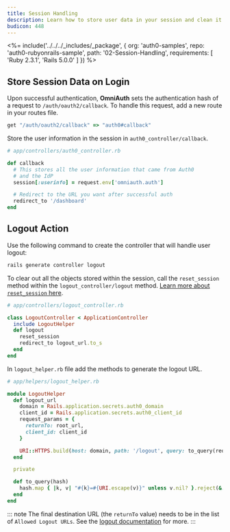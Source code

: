 ```yaml
---
title: Session Handling
description: Learn how to store user data in your session and clean it up upon logout.
budicon: 448
---
```


<%= include('../../../_includes/_package', {
  org: 'auth0-samples',
  repo: 'auth0-rubyonrails-sample',
  path: '02-Session-Handling',
  requirements: [
    'Ruby 2.3.1',
    'Rails 5.0.0'
  ]
}) %>

## Store Session Data on Login

Upon successful authentication, **OmniAuth** sets the authentication hash of a request to `/auth/oauth2/callback`. To handle this request, add a new route in your routes file.

```ruby
get "/auth/oauth2/callback" => "auth0#callback"
```

Store the user information in the session in `auth0_controller/callback`.

```ruby
# app/controllers/auth0_controller.rb

def callback
  # This stores all the user information that came from Auth0
  # and the IdP
  session[:userinfo] = request.env['omniauth.auth']

  # Redirect to the URL you want after successful auth
  redirect_to '/dashboard'
end
```

## Logout Action

Use the following command to create the controller that will handle user logout:

```bash
rails generate controller logout
```

To clear out all the objects stored within the session, call the `reset_session` method within the `logout_controller/logout` method. [Learn more about `reset_session` here](http://api.rubyonrails.org/classes/ActionController/Base.html#M000668).

```ruby
# app/controllers/logout_controller.rb

class LogoutController < ApplicationController
  include LogoutHelper
  def logout
    reset_session
    redirect_to logout_url.to_s
  end
end
```

In `logout_helper.rb` file add the methods to generate the logout URL.

```ruby
# app/helpers/logout_helper.rb

module LogoutHelper
  def logout_url
    domain = Rails.application.secrets.auth0_domain
    client_id = Rails.application.secrets.auth0_client_id
    request_params = {
      returnTo: root_url,
      client_id: client_id
    }

    URI::HTTPS.build(host: domain, path: '/logout', query: to_query(request_params))
  end

  private

  def to_query(hash)
    hash.map { |k, v| "#{k}=#{URI.escape(v)}" unless v.nil? }.reject(&:nil?).join('&')
  end
end
```

::: note
The final destination URL (the `returnTo` value) needs to be in the list of `Allowed Logout URLs`. See the [logout documentation](/logout#redirecting-users-after-logout) for more.
:::

